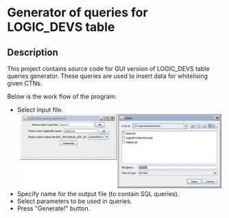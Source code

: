 # Generator of queries for LOGIC_DEVS table
## Description
This project contains source code for GUI version of LOGIC_DEVS table queries generator. These queries are used to insert data for whitelising given CTNs. 

Below is the work flow of the program:
* Select input file. ![Clicking on file icon will cause opening File Dialog][1]
* Specify name for the output file (to contain SQL queries).
* Select parameters to be used in queries.
* Press "Generate!" button.

 [1]: src/Step1.gif

